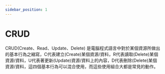 ```yaml
---
sidebar_position: 1
---
```



# CRUD
CRUD(Create、Read、Update、Delete) 是電腦程式語言中對於某個資源所做出的基本行為之縮寫，C代表建立(Create)某個資源/資料，R代表讀取(Delete)某個資源/資料，U代表著更新(Update)資源/資料上的內容，D代表刪除(Delete)某個資源/資料，這四個基本行為可以混合使用，而這些使用組合大都是常見的動作。